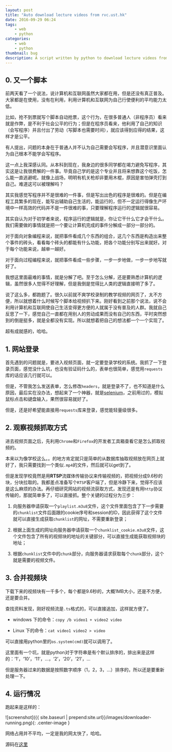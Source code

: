 ```yaml
---
layout: post
title: "Auto download lecture videos from rvc.ust.hk"
date: 2016-09-29 06:24
tags: 
    - web
    - python
categories: 
    - web
    - python
thumbnail: bug
description: A script written by python to download lecture videos from rvc.ust.hk.
---
```


## 0. 又一个脚本

前两天看了一个说法，说计算机和互联网虽然大家都在用，但是还没有真正普及。大家都是在使用，没有在利用，利用计算机和互联网为自己行使便利的平均能力太低。

比如，抢不到票就写个脚本自动抢票，这个行为，在很多普通人（非程序员）看来就是作弊，是不利于社会公平的行为；但是在程序员看来，他利用了自己的知识（会写程序）并且付出了劳动（写脚本也需要时间），就应该得到应得的结果，这样才是公平。

有人提出，问题的本身在于普通人并不认为自己需要会写程序，并且潜意识里面认为自己根本不能学会写程序。

这一点上我深感认同。从本科到现在，我身边的很多同学都在竭力避免写程序，其实这是让我很费解的一件事。毕竟自己学的是这个专业并且将来想靠这个吃饭，怎么能一直逃避呢。就像上战场，明明有机关枪却非要用木棍，原因是害怕弹壳打到自己。难道这可以被理解吗？

其实我感觉写程序并不是很难的一件事，但是写出出色的程序是很难的。但是在编程工具繁多的现在，能写出辅助自己生活的，能运行的，但不一定运行得像生产环境中一样高效的代码并不是一件很难的事，只要理解程序运行的逻辑就很容易。

其实自认为对于初学者来说，程序运行的逻辑就是，你让它干什么它才会干什么。我们需要做的事情就是把一个要让计算机完成的事件分解成一部分一部分的。

对于面向对象编程来说，就把事件看成几个东西的组合，这几个东西是构造出来整个事件的砖头，看看每个砖头的都能有什么功能，把各个功能分别写出来就好。对于每个功能来说，越单一越好。

对于面向过程编程来说，就把事件看成一些步骤，一步一步地做，一步一步地写就好了。

我想这里面最难的事情，就是分解了吧。至于怎么分解，还是要熟悉计算机的逻辑，虽然很多人觉得不好理解，但是我倒是觉得比人类的逻辑直接明了多了。

说了这么多，都跑题了。很久以前就不爽学校录制的教学视频的网页了，太不方便，所以就想着什么时候写个脚本给视频扒下来。刚好看到之前那个说法，说不会利用计算机和互联网使自己生活变得更方便的人就属于没有普及的人群。我就自己反思了一下，感觉自己一直都在用别人的劳动成果而没有自己的东西，平时突然想到的倒是挺多，就是全都没有实现。所以就想着把自己的想法都一个一个实现了。

超有成就感的，哈哈。

## 1. 网站登录

首先遇到的问题就是，要进入视频页面，就一定要登录学校的系统。我抓了一下登录页面，感觉没什么坑，也没有验证码什么的，表单也很简单，感觉用`requests`库的话应该几行就可以。

但是，不管我怎么发送表单，怎么修改`headers`，就是登录不了，也不知道是什么原因，最后实在没办法，想起来了一个神器，就是[selenium](https://github.com/SeleniumHQ/selenium)，之前用过的，模拟鼠标点击和键盘输入，果然很容易就好了。

但是，还是好希望能直接用`requests`库来登录，感觉能轻量级很多。

## 2. 观察视频抓取方式

进去视频页面之后，先利用`Chrome`和`Firefox`的开发者工具箱查看它是怎么抓取视频的。

本来以为像学校这么。。的地方肯定就只是简单的从数据库抽取视频放在网页上就好了，我只需要找到一个类似`.mp4`的文件，然后就可以get到了。

但是发现学校竟然是用**RTSP**流媒体传输协议来传输视频的，把视频分成9.6秒的块，分块拉取的。我都差点准备写个`RTSP`客户端了，但是冷静下来，觉得不应该是这么麻烦的办法。再仔细研究网站的视频流获取方式，发现还是有用`http`协议传输的，那就简单多了，可以直接抓。整个关键的过程分为三步：

1. 向服务器申请获取一个`playlist.m3u8`文件，这个文件里面包含了下一步需要的`chunklist`文件后面跟的cookie序号和session的ID，因此获得了这个文件就可以直接生成获取`chunklist`的网址，不需要重新登录；

2. 根据上面生成的网址向服务器申请获取一个`chunklist_cookie.m3u8`文件，这个文件包含了所有的视频块的地址的关键部分，可以直接生成能获取视频块的地址；

3. 根据`chunklist`文件中的`chunk`部分，向服务器请求获取每个`chunk`部分，这个就是需要的视频文件。

## 3. 合并视频块

下载下来的视频块有一千多个，每个都是9.6秒的，大概1MB大小，还是不方便，还是要合并。

查找资料发现，刚好视频流是`.ts`格式的，可以直接追加，这样就方便了。

- windows 下的命令：`copy /b video1 + video2 video`

- Linux 下的命令：`cat video1 video2 > video`

可以直接用python里的`os.system(cmd)`就可以调用了。

这里面有一个坑，就是python对于字符串是有个默认排序的，排出来是这样的：‘1’，‘10’，‘11’，...，‘2’，‘20’，‘21’，...

但是服务器过来的数据是按照数字顺序（1，2，3，...）排序的，所以还是要重新处理一下。

## 4. 运行情况

跑起来是这样的：

![screenshot]({{ site.baseurl | prepend:site.url}}/images/downloader-running.png){: .center-image }

网络占用并不平均，一定是我的网太快了，哈哈。

源码在[这里](https://github.com/firiceguo/Auto-download-rvc.ust.hk)
